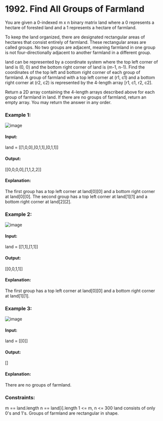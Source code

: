 # 1992. Find All Groups of Farmland
You are given a 0-indexed m x n binary matrix land where a 0 represents a hectare of forested land and a 1 represents a hectare of farmland.

To keep the land organized, there are designated rectangular areas of hectares that consist entirely of farmland. These rectangular areas are called groups. No two groups are adjacent, meaning farmland in one group is not four-directionally adjacent to another farmland in a different group.

land can be represented by a coordinate system where the top left corner of land is (0, 0) and the bottom right corner of land is (m-1, n-1). Find the coordinates of the top left and bottom right corner of each group of farmland. A group of farmland with a top left corner at (r1, c1) and a bottom right corner at (r2, c2) is represented by the 4-length array [r1, c1, r2, c2].

Return a 2D array containing the 4-length arrays described above for each group of farmland in land. If there are no groups of farmland, return an empty array. You may return the answer in any order. 

### Example 1:
![image](https://github.com/Shailesh93602/potd/assets/87556206/e8792268-625c-425a-b3fb-4aa1a9b6d797)
#### Input: 
land = [[1,0,0],[0,1,1],[0,1,1]]
#### Output: 
[[0,0,0,0],[1,1,2,2]]
#### Explanation:
The first group has a top left corner at land[0][0] and a bottom right corner at land[0][0].
The second group has a top left corner at land[1][1] and a bottom right corner at land[2][2].

### Example 2:
![image](https://github.com/Shailesh93602/potd/assets/87556206/20beb8ef-eae8-4152-953a-d22c75162550)
#### Input: 
land = [[1,1],[1,1]]
#### Output: 
[[0,0,1,1]]
#### Explanation:
The first group has a top left corner at land[0][0] and a bottom right corner at land[1][1].

### Example 3:
![image](https://github.com/Shailesh93602/potd/assets/87556206/744e7acd-37e3-4800-a7a5-883ec335c67b)
#### Input:
land = [[0]]
#### Output: 
[]
#### Explanation:
There are no groups of farmland.
 
### Constraints:
m == land.length
n == land[i].length
1 <= m, n <= 300
land consists of only 0's and 1's.
Groups of farmland are rectangular in shape.

